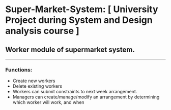 # Super-Market-System: [ University Project during System and Design analysis course ] 
## Worker module of supermarket system. 
____

### Functions:
* Create new workers
* Delete existing workers
* Workers can submit constraints to next week arrangement.
* Managers can create/manage/modify an arrangement by determining which worker will work, and when
